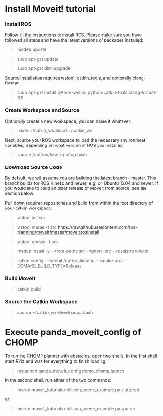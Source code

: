 # Install Moveit! tutorial 

### Install ROS

Follow all the instructions to install ROS. Please make sure you have followed all steps and have the latest versions of packages installed:

> rosdep update

> sudo apt-get update

> sudo apt-get dist-upgrade

Source installation requires wstool, catkin_tools, and optionally clang-format:

> sudo apt-get install python-wstool python-catkin-tools clang-format-3.9

### Create Workspace and Source

Optionally create a new workspace, you can name it whatever:

> mkdir ~/catkin_ws && cd ~/catkin_ws

Next, source your ROS workspace to load the necessary environment variables, depending on what version of ROS you installed.

> source /opt/ros/kinetic/setup.bash

### Download Source Code

By default, we will assume you are building the latest branch - master. This branch builds for ROS Kinetic and newer, e.g. on Ubuntu 16.04 and newer. If you would like to build an older release of MoveIt from source, see the section below.

Pull down required repositories and build from within the root directory of your catkin workspace:

> wstool init src

> wstool merge -t src https://raw.githubusercontent.com/ros-planning/moveit/master/moveit.rosinstall

> wstool update -t src

> rosdep install -y --from-paths src --ignore-src --rosdistro kinetic

> catkin config --extend /opt/ros/kinetic --cmake-args -DCMAKE_BUILD_TYPE=Release

### Build MoveIt

> catkin build

### Source the Catkin Workspace

> source ~/catkin_ws/devel/setup.bash

#
#
# Execute panda_moveit_config of CHOMP

To run the CHOMP planner with obstacles, open two shells. In the first shell start RViz and wait for everything to finish loading:

> roslaunch panda_moveit_config demo_chomp.launch

In the second shell, run either of the two commands:

> rosrun moveit_tutorials collision_scene_example.py cluttered

or

> rosrun moveit_tutorials collision_scene_example.py sparse


